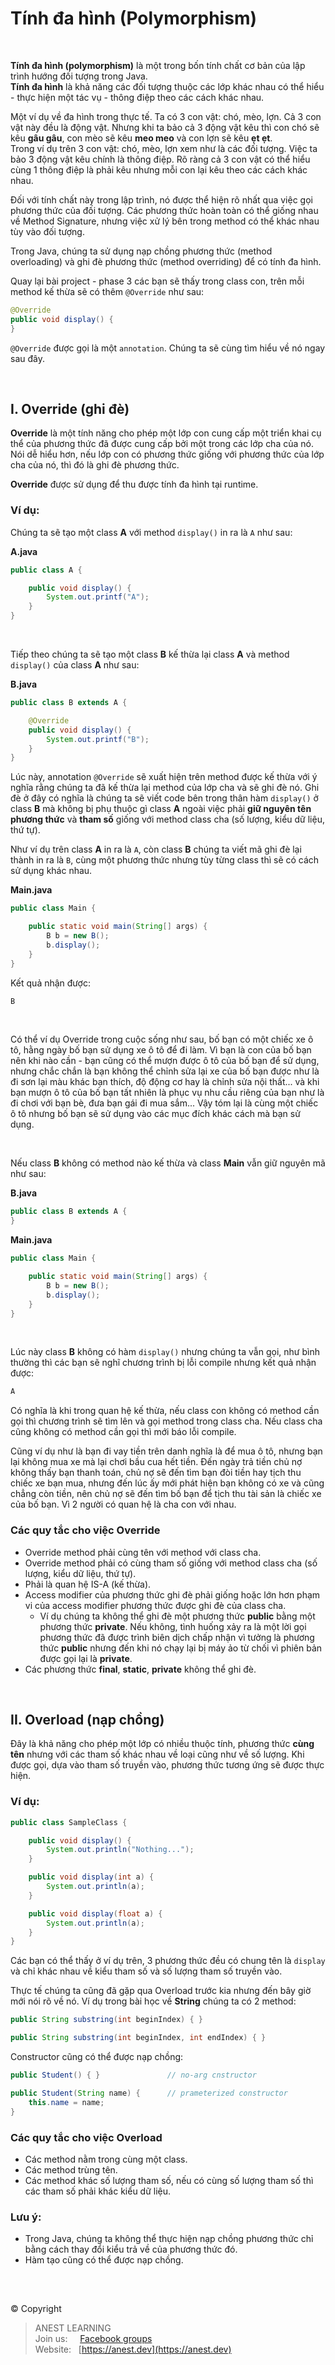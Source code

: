# Tính đa hình (Polymorphism)

<br />

**Tính đa hình (polymorphism)** là một trong bốn tính chất cơ bản của lập trình hướng đối tượng trong Java.  
**Tính đa hình** là khả năng các đối tượng thuộc các lớp khác nhau có thể hiểu - thực hiện một tác vụ - thông điệp theo các cách khác nhau.

Một ví dụ về đa hình trong thực tế. Ta có 3 con vật: chó, mèo, lợn. Cả 3 con vật này đều là động vật. Nhưng khi ta bảo cả 3 động vật kêu thì con chó sẽ kêu **gâu gâu**, con mèo sẽ kêu **meo meo** và con lợn sẽ kêu **ẹt ẹt**.  
Trong ví dụ trên 3 con vật: chó, mèo, lợn xem như là các đối tượng. Việc ta bảo 3 động vật kêu chính là thông điệp. Rõ ràng cả 3 con vật có thể hiểu cùng 1 thông điệp là phải kêu nhưng mỗi con lại kêu theo các cách khác nhau.

Đối với tính chất này trong lập trình, nó được thể hiện rõ nhất qua việc gọi phương thức của đối tượng. Các phương thức hoàn toàn có thể giống nhau về Method Signature, nhưng việc xử lý bên trong method có thể khác nhau tùy vào đối tượng.

Trong Java, chúng ta sử dụng nạp chồng phương thức (method overloading) và ghi đè phương thức (method overriding) để có tính đa hình.

Quay lại bài project - phase 3 các bạn sẽ thấy trong class con, trên mỗi method kế thừa sẽ có thêm `@Override` như sau:

```java
@Override
public void display() {
}
```

`@Override` được gọi là một `annotation`. Chúng ta sẽ cùng tìm hiểu về nó ngay sau đây.

<br />

## I. Override (ghi đè)

**Override** là một tính năng cho phép một lớp con cung cấp một triển khai cụ thể của phương thức đã được cung cấp bởi một trong các lớp cha của nó. Nói dễ hiểu hơn, nếu lớp con có phương thức giống với phương thức của lớp cha của nó, thì đó là ghi đè phương thức.

**Override** được sử dụng để thu được tính đa hình tại runtime.

### Ví dụ:

Chúng ta sẽ tạo một class **A** với method `display()` in ra là `A` như sau:

**A.java**
```java
public class A {

    public void display() {
        System.out.printf("A");
    }
}
```

<br />

Tiếp theo chúng ta sẽ tạo một class **B** kế thừa lại class **A** và method `display()` của class **A** như sau:

**B.java**
```java
public class B extends A {

    @Override
    public void display() {
        System.out.printf("B");
    }
}
```
Lúc này, annotation `@Override` sẽ xuất hiện trên method được kế thừa với ý nghĩa rằng chúng ta đã kế thừa lại method của lớp cha và sẽ ghi đè nó. Ghi đè ở đây có nghĩa là chúng ta sẽ viết code bên trong thân hàm `display()` ở class **B** mà không bị phụ thuộc gì class **A** ngoài việc phải **giữ nguyên tên phương thức** và **tham số** giống với method class cha (số lượng, kiểu dữ liệu, thứ tự).

Như ví dụ trên class **A** in ra là `A`, còn class **B** chúng ta viết mã ghi đè lại thành in ra là `B`, cùng một phương thức nhưng tùy từng class thì sẽ có cách sử dụng khác nhau.

**Main.java**
```java
public class Main {

    public static void main(String[] args) {
        B b = new B();
        b.display();
    }
}
```

Kết quả nhận được:
```java
B
```

<br />

Có thể ví dụ Override trong cuộc sống như sau, bố bạn có một chiếc xe ô tô, hằng ngày bố bạn sử dụng xe ô tô để đi làm. Vì bạn là con của bố bạn nên khi nào cần - bạn cũng có thể mượn được ô tô của bố bạn để sử dụng, nhưng chắc chắn là bạn không thể chỉnh sửa lại xe của bố bạn được như là đi sơn lại màu khác bạn thích, độ động cơ hay là chỉnh sửa nội thất... và khi bạn mượn ô tô của bố bạn tất nhiên là phục vụ nhu cầu riêng của bạn như là đi chơi với bạn bè, đưa bạn gái đi mua sắm... Vậy tóm lại là cùng một chiếc ô tô nhưng bố bạn sẽ sử dụng vào các mục đích khác cách mà bạn sử dụng.

<br />

Nếu class **B** không có method nào kế thừa và class **Main** vẫn giữ nguyên mã như sau:

**B.java**
```java
public class B extends A {
}
```

**Main.java**
```java
public class Main {

    public static void main(String[] args) {
        B b = new B();
        b.display();
    }
}
```

<br />

Lúc này class **B** không có hàm `display()` nhưng chúng ta vẫn gọi, như bình thường thì các bạn sẽ nghĩ chương trình bị lỗi compile nhưng kết quả nhận được:

```java
A
```

Có nghĩa là khi trong quan hệ kế thừa, nếu class con không có method cần gọi thì chương trình sẽ tìm lên và gọi method trong class cha. Nếu class cha cũng không có method cần gọi thì mới báo lỗi compile.

Cũng ví dụ như là bạn đi vay tiền trên danh nghĩa là để mua ô tô, nhưng bạn lại không mua xe mà lại chơi bầu cua hết tiền. Đến ngày trả tiền chủ nợ không thấy bạn thanh toán, chủ nợ sẽ đến tìm bạn đòi tiền hay tịch thu chiếc xe bạn mua, nhưng đến lúc ấy mới phát hiện bạn không có xe và cũng chẳng còn tiền, nên chủ nợ sẽ đến tìm bố bạn để tịch thu tài sản là chiếc xe của bố bạn. Vì 2 người có quan hệ là cha con với nhau.

### Các quy tắc cho việc Override

- Override method phải cùng tên với method với class cha.
- Override method phải có cùng tham số giống với method class cha (số lượng, kiểu dữ liệu, thứ tự).
- Phải là quan hệ IS-A (kế thừa).
- Access modifier của phương thức ghi đè phải giống hoặc lớn hơn phạm vi của access modifier phương thức được ghi đè của class cha.
  - Ví dụ chúng ta không thể ghi đè một phương thức **public** bằng một phương thức **private**. Nếu không, tình huống xảy ra là một lời gọi phương thức đã được trình biên dịch chấp nhận vì tưởng là phương thức **public** nhưng đến khi nó chạy lại bị máy ảo từ chối vì phiên bản được gọi lại là **private**.
- Các phương thức **final**, **static**, **private** không thể ghi đè.

<br />

## II. Overload (nạp chồng)

Đây là khả năng cho phép một lớp có nhiều thuộc tính, phương thức **cùng tên** nhưng với các tham số khác nhau về loại cũng như về số lượng. Khi được gọi, dựa vào tham số truyền vào, phương thức tương ứng sẽ được thực hiện.

### Ví dụ:

```java
public class SampleClass {

    public void display() {
        System.out.println("Nothing...");
    }

    public void display(int a) {
        System.out.println(a);
    }

    public void display(float a) {
        System.out.println(a);
    }
}
```

Các bạn có thể thấy ở ví dụ trên, 3 phương thức đều có chung tên là `display` và chỉ khác nhau về kiểu tham số và số lượng tham số truyền vào.

Thực tế chúng ta cũng đã gặp qua Overload trước kia nhưng đến bây giờ mới nói rõ về nó. Ví dụ trong bài học về **String** chúng ta có 2 method:

```java
public String substring(int beginIndex) { }

public String substring(int beginIndex, int endIndex) { }
```

Constructor cũng có thể được nạp chồng:

```java
public Student() { }               // no-arg cnstructor

public Student(String name) {      // prameterized constructor
    this.name = name;
}
```

### Các quy tắc cho việc Overload

- Các method nằm trong cùng một class.
- Các method trùng tên.
- Các method khác số lượng tham số, nếu có cùng số lượng tham số thì các tham số phải khác kiểu dữ liệu.

### Lưu ý:

- Trong Java, chúng ta không thể thực hiện nạp chồng phương thức chỉ bằng cách thay đổi kiểu trả về của phương thức đó.
- Hàm tạo cũng có thể được nạp chồng.



<br />

##  

© Copyright
> ANEST LEARNING  
> Join us: &nbsp;&nbsp;&nbsp; [Facebook groups](https://www.facebook.com/groups/anest.learning/)  
> Website: &nbsp; [https://anest.dev](https://anest.dev)  
